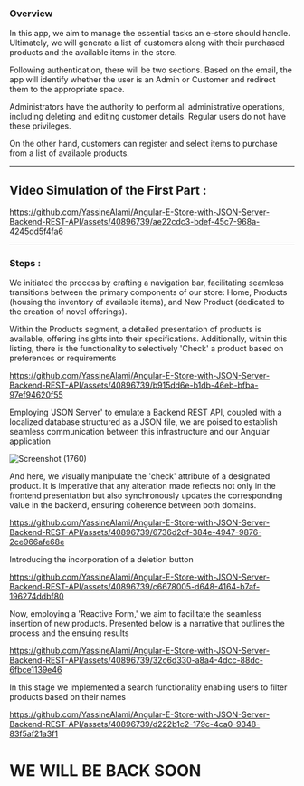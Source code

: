 <h3>Overview</h3>
In this app, we aim to manage the essential tasks an e-store should handle. Ultimately, we will generate a list of customers along with their purchased products and the available items in the store.

Following authentication, there will be two sections. Based on the email, the app will identify whether the user is an Admin or Customer and redirect them to the appropriate space.

Administrators have the authority to perform all administrative operations, including deleting and editing customer details. Regular users do not have these privileges.

On the other hand, customers can register and select items to purchase from a list of available products.

<hr>

<h2>Video Simulation of the First Part : </h2>


https://github.com/YassineAlami/Angular-E-Store-with-JSON-Server-Backend-REST-API/assets/40896739/ae22cdc3-bdef-45c7-968a-4245dd5f4fa6

<hr>

<h3> Steps :</h3>

We initiated the process by crafting a navigation bar, facilitating seamless transitions between the primary components of our store: Home, Products (housing the inventory of available items), and New Product (dedicated to the creation of novel offerings).

Within the Products segment, a detailed presentation of products is available, offering insights into their specifications. Additionally, within this listing, there is the functionality to selectively 'Check' a product based on preferences or requirements


https://github.com/YassineAlami/Angular-E-Store-with-JSON-Server-Backend-REST-API/assets/40896739/b915dd6e-b1db-46eb-bfba-97ef94620f55



Employing 'JSON Server' to emulate a Backend REST API, coupled with a localized database structured as a JSON file, we are poised to establish seamless communication between this infrastructure and our Angular application


![Screenshot (1760)](https://github.com/YassineAlami/Angular-E-Store-with-JSON-Server-Backend-REST-API/assets/40896739/bab5e2ec-7cfa-4d98-8a8b-c372f787f034)


And here, we visually manipulate the 'check' attribute of a designated product. It is imperative that any alteration made reflects not only in the frontend presentation but also synchronously updates the corresponding value in the backend, ensuring coherence between both domains.

https://github.com/YassineAlami/Angular-E-Store-with-JSON-Server-Backend-REST-API/assets/40896739/6736d2df-384e-4947-9876-2ce966afe68e




Introducing the incorporation of a deletion button

https://github.com/YassineAlami/Angular-E-Store-with-JSON-Server-Backend-REST-API/assets/40896739/c6678005-d648-4164-b7af-196274ddbf80



Now, employing a 'Reactive Form,' we aim to facilitate the seamless insertion of new products. Presented below is a narrative that outlines the process and the ensuing results

https://github.com/YassineAlami/Angular-E-Store-with-JSON-Server-Backend-REST-API/assets/40896739/32c6d330-a8a4-4dcc-88dc-6fbce1139e46



In this stage we implemented a search functionality enabling users to filter products based on their names

https://github.com/YassineAlami/Angular-E-Store-with-JSON-Server-Backend-REST-API/assets/40896739/d222b1c2-179c-4ca0-9348-83f5af21a3f1


<h1>WE WILL BE BACK SOON </h1>



